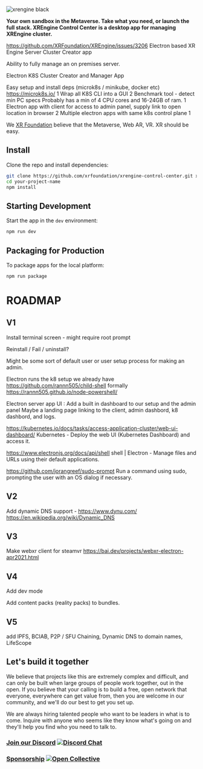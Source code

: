 ![xrengine black](https://user-images.githubusercontent.com/5104160/142821267-7e131891-0caa-496b-9cda-a82dee8a04b6.png)


**Your own sandbox in the Metaverse. Take what you need, or launch the full stack. 
XREngine Control Center is a desktop app for managing XREngine cluster.**

https://github.com/XRFoundation/XREngine/issues/3206
Electron based XR Engine Server Cluster Creator app

Ability to fully manage an on premises server.

Electron K8S Cluster Creator and Manager App

Easy setup and install deps (microk8s / minikube, docker etc) https://microk8s.io/ 1
Wrap all K8S CLI into a GUI 2
Benchmark tool - detect min PC specs Probably has a min of 4 CPU cores and 16-24GB of ram. 1
Electron app with client for access to admin panel, supply link to open location in browser 2
Multiple electron apps with same k8s control plane 1

We [XR Foundation](https://github.com/xrfoundation) believe that the Metaverse, Web AR, VR. XR should be easy.


## Install

Clone the repo and install dependencies:

```bash
git clone https://github.com/xrfoundation/xrengine-control-center.git xrengine-control-center
cd your-project-name
npm install
```

## Starting Development

Start the app in the `dev` environment:

```bash
npm run dev
```

## Packaging for Production

To package apps for the local platform:

```bash
npm run package
```




# ROADMAP

## V1
Install terminal screen - might require root prompt

Reinstall / Fail / uninstall?

Might be some sort of default user or user setup process for making an admin.

Electron runs the k8 setup we already have
https://github.com/rannn505/child-shell
formally https://rannn505.github.io/node-powershell/

Electron server app UI : Add a built in dashboard to our setup and the admin panel
Maybe a landing page linking to the client, admin dashbord, k8 dashbord, and logs.

https://kubernetes.io/docs/tasks/access-application-cluster/web-ui-dashboard/
Kubernetes - Deploy the web UI (Kubernetes Dashboard) and access it.

https://www.electronjs.org/docs/api/shell shell | Electron - Manage files and URLs using their default applications.

https://github.com/jorangreef/sudo-prompt
Run a command using sudo, prompting the user with an OS dialog if necessary.

## V2
Add dynamic DNS support - https://www.dynu.com/
https://en.wikipedia.org/wiki/Dynamic_DNS

## V3
Make webxr client for steamvr
https://bai.dev/projects/webxr-electron-apr2021.html

## V4
Add dev mode

Add content packs (reality packs) to bundles.

## V5
add IPFS, BCIAB, P2P / SFU Chaining, Dynamic DNS to domain names, LifeScope

## Let's build it together
We believe that projects like this are extremely complex and difficult, and can only be built when large groups of people work together, out in the open. If you believe that your calling is to build a free, open network that everyone, everywhere can get value from, then you are welcome in our community, and we'll do our best to get you set up.

We are always hiring talented people who want to be leaders in what is to come. Inquire with anyone who seems like they know what's going on and they'll help you find who you need to talk to.

### [Join our Discord](https://discord.gg/xrf)  [![Discord Chat](https://img.shields.io/discord/692672143053422678.svg)](https://discord.gg/xrf)

### [Sponsorship](https://opencollective.com/xrfoundation) [![Open Collective](https://opencollective.com/xrfoundation/tiers/badge.svg)](https://opencollective.com/xrfoundation)
